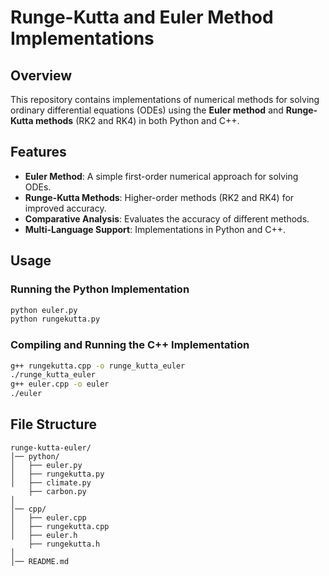 # Runge-Kutta and Euler Method Implementations

## Overview
This repository contains implementations of numerical methods for solving ordinary differential equations (ODEs) using the **Euler method** and **Runge-Kutta methods** (RK2 and RK4) in both Python and C++.

## Features
- **Euler Method**: A simple first-order numerical approach for solving ODEs.
- **Runge-Kutta Methods**: Higher-order methods (RK2 and RK4) for improved accuracy.
- **Comparative Analysis**: Evaluates the accuracy of different methods.
- **Multi-Language Support**: Implementations in Python and C++.

## Usage

### Running the Python Implementation
```sh
python euler.py
python rungekutta.py
```

### Compiling and Running the C++ Implementation
```sh
g++ rungekutta.cpp -o runge_kutta_euler
./runge_kutta_euler
g++ euler.cpp -o euler
./euler
```

## File Structure
```
runge-kutta-euler/
│── python/
│   ├── euler.py
│   ├── rungekutta.py
│   ├── climate.py
    ├── carbon.py
│
│── cpp/
│   ├── euler.cpp
│   ├── rungekutta.cpp
│   ├── euler.h
    ├── rungekutta.h
│
│── README.md
```


